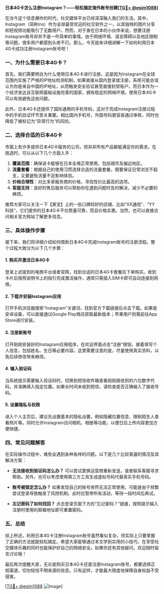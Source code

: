 **日本4G卡怎么注册Instagram？——轻松搞定海外账号创建[[TG💪+ @esim1088](https://t.me/s/esim1088)]**

在当今这个信息爆炸的时代，社交媒体平台已经深深融入我们的生活。其中，Instagram（简称Ins）作为全球最受欢迎的社交软件之一，以其独特的图片分享和短视频功能吸引了无数用户。然而，对于身在日本的小伙伴来说，想要注册Instagram账号却并不是一件简单的事情。由于网络环境、语言障碍以及地区限制等问题，很多用户都感到头疼不已。那么，今天就来详细讲解一下如何利用日本4G卡成功注册Instagram账号吧！

### 一、为什么需要日本4G卡？

首先，我们需要明白为什么使用日本4G卡进行注册。这是因为Instagram在全球范围内实施了严格的IP地址检测机制，如果直接从国内登录或注册，系统可能会误认为你是来自中国的IP地址，从而触发安全验证甚至直接封禁账户。而日本作为一个经济发达且互联网基础设施完善的国家，拥有稳定的网络环境，使用日本4G卡可以有效避免这些问题。

此外，日本4G卡还提供了国际通用的手机号码，这对于完成Instagram注册过程中的手机验证环节至关重要。相比国内手机号，外国号码更容易通过审核，同时也降低了被标记为“异常行为”的风险。

### 二、选择合适的日本4G卡

市面上有许多提供日本4G卡服务的公司，但并非所有产品都能满足你的需求。在挑选时，可以从以下几个方面入手：

1. **覆盖范围**：确保该卡能够在日本全境正常使用，包括城市及偏远地区。
2. **流量套餐**：根据自己的使用习惯选择合适的流量套餐，既要保证日常浏览不超支，又要避免流量不足影响体验。
3. **价格合理性**：对比多家服务商的价格，寻找性价比最高的选项。
4. **客服支持**：良好的售后服务可以帮助你在遇到问题时及时解决，减少不必要的麻烦。

推荐大家可以关注一下【某宝】上的一些口碑较好的店铺，比如“XX通信”、“YY科技”，它们提供的日本4G卡不仅质量可靠，而且价格实惠。当然，也可以直接访问相关官方网站了解更多信息。

### 三、具体操作步骤

接下来，我们将详细介绍如何借助日本4G卡完成Instagram账号的注册流程。整个过程大致分为以下几个步骤：

#### 1. 购买并激活日本4G卡

登录上述提到的电商平台或者官网，找到合适的日本4G卡套餐后下单购买。收到卡片后按照说明书上的指引完成激活操作，通常只需插入SIM卡即可自动连接到网络。

#### 2. 下载并安装Instagram应用

打开手机浏览器搜索“Instagram”关键词，找到官方下载链接后点击下载。如果是安卓设备，可以直接通过Google Play商店获取最新版本；苹果用户则需前往App Store进行安装。

#### 3. 注册新账号

打开刚刚安装好的Instagram应用程序，在欢迎界面点击“注册”按钮。接着填写个人信息，包括姓名、生日等必要内容。这里需要注意的是，尽量使用真实资料，以免后续修改带来麻烦。

#### 4. 输入验证码

当系统提示需要输入验证码时，切换到短信收件箱查看刚刚接收到的六位数字代码，并准确填入指定位置。如果长时间未收到短信，请检查是否正确输入了接收号码。

#### 5. 设置隐私与权限

进入个人主页后，建议先设置基本的隐私设置，例如隐藏位置信息、限制陌生人查看照片等。同时允许Instagram访问相机、相册等功能，以便日后上传内容更加方便快捷。

### 四、常见问题解答

在实际操作过程中，难免会遇到各种各样的问题。以下是几个比较普遍的情况及其解决方案：

- **无法接收到验证码怎么办？**
  可以尝试更换运营商重新发送，或者联系客服寻求帮助。另外，也可以考虑使用第三方工具生成虚拟号码代替真实手机号码。

- **账号被锁定怎么办？**
  如果发现自己的账号突然无法正常使用，可能是由于频繁尝试登录导致触发了风控机制。此时应暂停所有活动，等待一段时间后再试。

- **忘记密码了如何找回？**
  点击登录页面下方的“忘记密码？”链接，按照提示输入注册时使用的邮箱地址即可重置密码。

### 五、总结

综上所述，利用日本4G卡注册Instagram账号虽然看似复杂，但实际上只要掌握了正确的方法就能轻松搞定。希望大家能够通过本文学到实用的小技巧，在享受社交媒体乐趣的同时也能保护好自己的网络安全。如果你还有其他疑问，欢迎随时留言讨论哦！

最后再次提醒大家，无论是购买日本4G卡还是注册Instagram账号，都要选择正规渠道，切勿轻信不明来源的信息。只有这样，才能最大限度地保障自身权益不受侵害。

[[TG💪+ @esim1088](https://t.me/s/esim1088) ![Image](https://i.postimg.cc/4NQfJmqS/Snipaste-2025-05-13-00-14-12.png)]